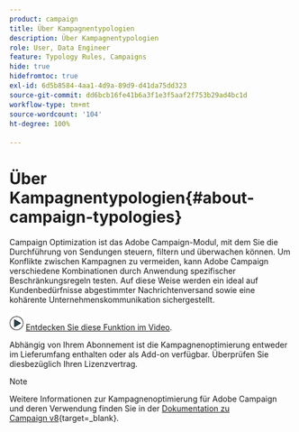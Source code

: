 ```yaml
---
product: campaign
title: Über Kampagnentypologien
description: Über Kampagnentypologien
role: User, Data Engineer
feature: Typology Rules, Campaigns
hide: true
hidefromtoc: true
exl-id: 6d5b8584-4aa1-4d9a-89d9-d41da75dd323
source-git-commit: dd6bcb16fe41b6a3f1e3f5aaf2f753b29ad4bc1d
workflow-type: tm+mt
source-wordcount: '104'
ht-degree: 100%

---
```


# Über Kampagnentypologien{#about-campaign-typologies}

Campaign Optimization ist das Adobe Campaign-Modul, mit dem Sie die Durchführung von Sendungen steuern, filtern und überwachen können. Um Konflikte zwischen Kampagnen zu vermeiden, kann Adobe Campaign verschiedene Kombinationen durch Anwendung spezifischer Beschränkungsregeln testen. Auf diese Weise werden ein ideal auf Kundenbedürfnisse abgestimmter Nachrichtenversand sowie eine kohärente Unternehmenskommunikation sichergestellt.

![](assets/do-not-localize/how-to-video.png) [Entdecken Sie diese Funktion im Video](#typologies-video).

Abhängig von Ihrem Abonnement ist die Kampagnenoptimierung entweder im Lieferumfang enthalten oder als Add-on verfügbar. Überprüfen Sie diesbezüglich Ihren Lizenzvertrag.

>[!NOTE]
>
>Weitere Informationen zur Kampagnenoptimierung für Adobe Campaign und deren Verwendung finden Sie in der [Dokumentation zu Campaign v8](https://experienceleague.adobe.com/de/docs/campaign/automation/campaign-optimization/campaign-typologies){target=_blank}.

<!--

## Typology rules {#typology-rules}

With Adobe Campaign you can design and apply four types of typology rules:

* **Filtering** rules which let you exclude part of the target based on criteria. For more on this, refer to [Filtering rules](filtering-rules.md).
* **Pressure** rules which let you control marketing fatigue. For more on this, refer to [Pressure rules](pressure-rules.md).
* **Capacity** rules which let you limit loads to guarantee optimal processing conditions. For more on this, refer to [Controlling capacity](consistency-rules.md#controlling-capacity).
* **Control** rules which let you check the validity of messages before they are sent. For more on this, refer to [Control rules](control-rules.md).

Once they have been created, typology rules are grouped in campaign typologies which are referenced in deliveries. See [Applying typologies](#applying-typologies).

## Typologies {#typologies}

A campaign typology can contain several [typology rules](#typology-rules), but a delivery can only reference one typology.

The **[!UICONTROL Rules]** tab lets you add, delete or view the typology rules to apply.

![](assets/campaign_opt_rules_tab.png)

## Applying typologies {#applying-typologies}

Steps to create and apply a typology to your deliveries are listed below:

1. Create typology rules.

   Typology rules are found in the **[!UICONTROL Administration > Campaign management > Typology management > Typology rules]** node.

   Different rules available in Campaign are described in the following sections: [sales pressure rules](pressure-rules.md), [capacity rules](consistency-rules.md#controlling-capacity), [control rules](control-rules.md) and [filtering rules](filtering-rules.md).

1. Create a typology and reference the rules you created into it.

   Typologies are accessed via the **[!UICONTROL Administration > Campaign Management > Typology management]** > **[!UICONTROL Typologies]** node. 

1. Configure your delivery to use the typology you created. For more on this, refer to [this section](applying-rules.md#applying-a-typology-to-a-delivery).
1. Test and control the behavior through campaign simulations. For more on campaign simulations, refer to [this section](campaign-simulations.md).

During delivery preparation, recipients are excluded when criterion is met. You can check logs to monitor exclusions. Sample use cases on pressure typology rules are available in [this page](pressure-rules.md#use-cases-on-pressure-rules).

## Tutorial videos {#typologies-video}

### How to set up fatigue management using typology rules

This video explains how to implement fatigue management in Adobe Campaign by leveraging typology rules.

>[!VIDEO](https://video.tv.adobe.com/v/25090?quality=12)

### How to set up fatigue management using predefined filters

Fatigue management controls frequency and quantity of messaging to avoid over-solicitation of recipients. If you do not have the campaign optimization module in your campaign instance, you may configure a predefined filter that will filter the target population by the number of messages received
This video explains how to implement fatigue management in Adobe Campaign Classic by using filters.

>[!VIDEO](https://video.tv.adobe.com/v/25091?quality=12)

Additional Campaign how-to videos are available [here](https://experienceleague.adobe.com/docs/campaign-classic-learn/tutorials/overview.html).

**Related topic**

* [Get started with typologies and fatigue management](pressure-rules.md)

-->
